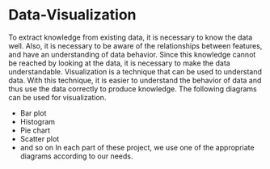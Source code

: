 # Data-Visualization
To extract knowledge from existing data, it is necessary to know the data well. Also, it is necessary to be aware of the relationships between features, and have an understanding of data behavior. Since this knowledge cannot be reached by looking at the data, it is necessary to make the data understandable. Visualization is a technique that can be used to understand data. With this technique, it is easier to understand the behavior of data and thus use the data correctly to produce knowledge.
The following diagrams can be used for visualization.
- Bar plot
- Histogram
- Pie chart
- Scatter plot
- and so on
In each part of these project, we use one of the appropriate diagrams according to our needs.
